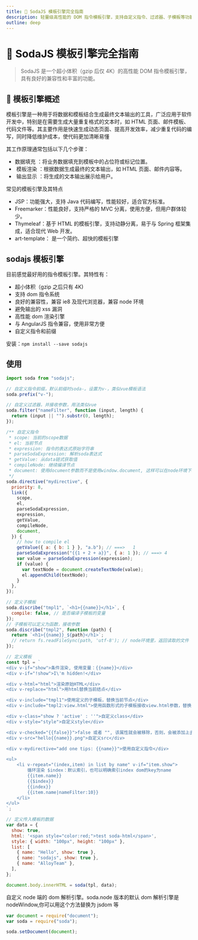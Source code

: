 ```yaml
---
title: 🧩 SodaJS 模板引擎完全指南
description: 轻量级高性能的 DOM 指令模板引擎，支持自定义指令、过滤器、子模板等功能，兼容性强，体积小巧
outline: deep
---
```


# 🧩 SodaJS 模板引擎完全指南

> SodaJS 是一个超小体积（gzip 后仅 4K）的高性能 DOM 指令模板引擎，具有良好的兼容性和丰富的功能。

## 🎯 模板引擎概述

‌模板引擎‌是一种用于将数据和模板结合生成最终文本输出的工具，广泛应用于软件开发中，特别是在需要生成大量重复格式的文本时，如 HTML 页面、邮件模板、代码文件等。其主要作用是快速生成动态页面、提高开发效率，减少重复代码的编写，同时降低维护成本，使代码更加清晰易懂

其工作原理通常包括以下几个步骤：

- 数据填充 ‌：将业务数据填充到模板中的占位符或标记位置。
- ‌ 模板渲染 ‌：根据数据生成最终的文本输出，如 HTML 页面、邮件内容等。
- ‌ 输出显示 ‌：将生成的文本输出展示给用户。

常见的模板引擎及其特点

- ‌JSP‌：功能强大，支持 Java 代码编写，性能较好，适合官方标准。
- ‌Freemarker‌：性能良好，支持严格的 MVC 分离，使用方便，但用户群体较少。
- ‌Thymeleaf‌：基于 HTML 的模板引擎，支持动静分离，易于与 Spring 框架集成，适合现代 Web 开发。
- art-template： 是一个简约、超快的模板引擎

## sodajs 模板引擎

目前感觉最好用的指令模板引擎。其特性有：

- 超小体积（gzip 之后只有 4K)
- 支持 dom 指令系统
- 良好的兼容性，兼容 ie8 及现代浏览器，兼容 node 环境
- 避免输出的 xss 漏洞
- 高性能 dom 渲染引擎
- 与 AngularJS 指令兼容，使用非常方便
- 自定义指令和前缀

安装：`npm install --save sodajs`

## 使用

```js
import soda from "sodajs";

// 自定义指令前缀，默认前缀时soda-。设置为v-，类似vue模板语法
soda.prefix("v-");

// 自定义过滤器，并接收参数，用法类似vue
soda.filter("nameFilter", function (input, length) {
  return (input || "").substr(0, length);
});

/** 自定义指令
 * scope: 当前的scope数据
 * el: 当前节点
 * expression: 指令的表达式原始字符串
 * parseSodaExpression: 解析soda表达式
 * getValue: 从data链式获取值
 * compileNode: 继续编译节点
 * document: 使用document参数而不是使用window.document, 这样可以在node环境下去用
 */
soda.directive("mydirective", {
  priority: 8,
  link({
    scope,
    el,
    parseSodaExpression,
    expression,
    getValue,
    compileNode,
    document,
  }) {
    // how to compile el
    getValue({ a: { b: 1 } }, "a.b"); // ===>   1
    parseSodaExpression("{{1 + 2 + a}}", { a: 1 }); // ===> 4
    var value = parseSodaExpression(expression);
    if (value) {
      var textNode = document.createTextNode(value);
      el.appendChild(textNode);
    }
  },
});

// 定义子模板
soda.discribe("tmpl1", `<h1>{{name}}</h1>`, {
  compile: false, // 是否编译子模板的变量
});
// 子模板可以定义为函数，接收参数
soda.discribe("tmpl2", function (path) {
  return `<h1>{{name}}_${path}</h1>`;
  // return fs.readFileSync(path, 'utf-8'); // node环境里，返回读取的文件
});

// 定义模板
const tpl = ` 
<div v-if="show">条件渲染, 使用变量：{{name}}</div>
<div v-if="!show">I\'m hidden!</div>

<div v-html="html">渲染原始HTML</div>
<div v-replace="html">用html替换当前结点</div>

<div v-include="tmpl1">使用定义的子模板，替换当前节点</div>
<div v-include="tmpl2:view.html">使用函数形式的子模板接收view.html参数，替换当前节点</div>

<div v-class="show ? 'active' : ''">自定义class</div>
<div v-style="style">自定义style</div>

<div v-checked="{{false}}">false 或者 "", 该属性就会被移除，否则，会被添加上去</div>
<div v-src="hello{{name}}.png">自定义src</div>

<div v-mydirective="add one tips: {{name}}">使用自定义指令</div>

<ul>
    <li v-repeat="(index,item) in list by name" v-if="item.show">
        循环渲染 $index：默认索引，也可以明确索引index dom的key为name
        {{item.name}}
        {{$index}}
        {{index}}
        {{item.name|nameFilter:10}}
    </li>
</ul>
`;

// 定义传入模板的数据
var data = {
  show: true,
  html: '<span style="color:red;">test soda-html</span>',
  style: { width: "100px", height: "100px" },
  list: [
    { name: "Hello", show: true },
    { name: "sodajs", show: true },
    { name: "AlloyTeam" },
  ],
};

document.body.innerHTML = soda(tpl, data);
```

自定义 node 端的 dom 解析引擎。soda.node 版本的默认 dom 解析引擎是 nodeWindow,你可以用这个方法替换为 jsdom 等

```js
var document = require("document");
var soda = require("soda");

soda.setDocument(document);
```
